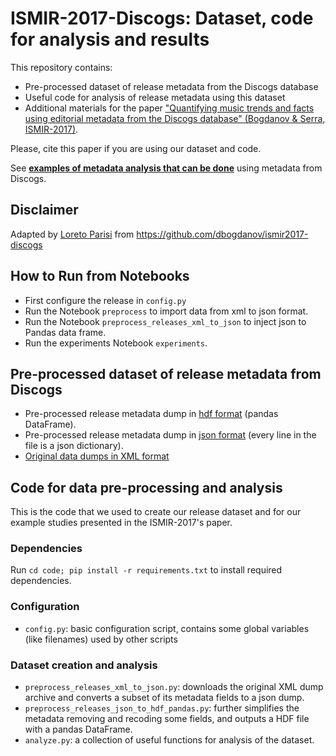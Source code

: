 # ISMIR-2017-Discogs: Dataset, code for analysis and results
This repository contains:

- Pre-processed dataset of release metadata from the Discogs database
- Useful code for analysis of release metadata using this dataset
- Additional materials for the paper ["Quantifying music trends and facts using editorial metadata from the Discogs database" (Bogdanov & Serra, ISMIR-2017)](http://mtg.upf.edu/node/3828). 

Please, cite this paper if you are using our dataset and code.
 
See [**examples of metadata analysis that can be done**](examples/) using metadata from Discogs.

## Disclaimer
Adapted by [Loreto Parisi](https://github.com/dbogdanov/ismir2017-discogs) from https://github.com/dbogdanov/ismir2017-discogs

## How to Run from Notebooks
- First configure the release in `config.py`
- Run the Notebook `preprocess` to import data from xml to json format.
- Run the Notebook `preprocess_releases_xml_to_json` to inject json to Pandas data frame.
- Run the experiments Notebook `experiments`.

## Pre-processed dataset of release metadata from Discogs
- Pre-processed release metadata dump in [hdf format](https://drive.google.com/file/d/0B9efYsv7Y7gpWmVuUWI0RXQtUFE/view?usp=sharing) (pandas DataFrame).
- Pre-processed release metadata dump in [json format](https://drive.google.com/file/d/0B9efYsv7Y7gpVmJEQnYxNXBhaHM/view?usp=sharing) (every line in the file is a json dictionary).
- [Original data dumps in XML format](https://data.discogs.com)

## Code for data pre-processing and analysis
This is the code that we used to create our release dataset and for our example studies presented in the ISMIR-2017's paper.

### Dependencies
Run ```cd code; pip install -r requirements.txt``` to install required dependencies.

### Configuration
- ```config.py```: basic configuration script, contains some global variables (like filenames) used by other scripts

### Dataset creation and analysis
- ```preprocess_releases_xml_to_json.py```: downloads the original XML dump archive and converts a subset of its metadata fields to a json dump.
- ```preprocess_releases_json_to_hdf_pandas.py```: further simplifies the metadata removing and recoding some fields, and outputs a HDF file with a pandas DataFrame.
- ```analyze.py```: a collection of useful functions for analysis of the dataset.
